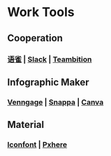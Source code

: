 # Work Tools

## Cooperation

### [语雀](https://www.yuque.com/) \| [Slack](https://slack.com/) \| [Teambition](https://www.teambition.com/)

## Infographic Maker

### [Venngage](https://venngage.com/) \| [Snappa](https://snappa.com/) \| [Canva](https://www.canva.com/)

## Material

### [Iconfont](https://www.iconfont.cn/) \| [Pxhere](https://pxhere.com/)

